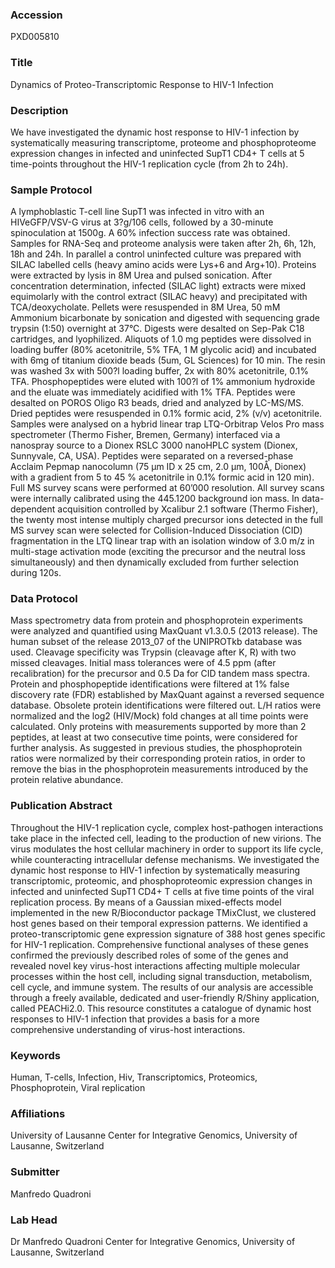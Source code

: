 ### Accession
PXD005810

### Title
Dynamics of Proteo-Transcriptomic Response to HIV-1 Infection

### Description
We have investigated the dynamic host response to HIV-1 infection by systematically measuring transcriptome, proteome and phosphoproteome expression changes in infected and uninfected SupT1 CD4+ T cells at 5 time-points throughout the HIV-1 replication cycle (from 2h to 24h).

### Sample Protocol
A lymphoblastic T-cell line SupT1 was infected in vitro with an HIVeGFP/VSV-G virus at 3?g/106 cells, followed by a 30-minute spinoculation at 1500g. A 60% infection success rate was obtained. Samples for RNA-Seq and proteome analysis were taken after 2h, 6h, 12h, 18h and 24h. In parallel a control uninfected culture was prepared with SILAC labelled cells  (heavy amino acids were Lys+6 and Arg+10). Proteins were extracted by lysis in 8M Urea and pulsed sonication. After concentration determination, infected (SILAC light) extracts were mixed equimolarly with the control extract (SILAC heavy) and precipitated with TCA/deoxycholate. Pellets were resuspended in 8M Urea, 50 mM Ammonium bicarbonate by sonication and digested with sequencing grade trypsin (1:50) overnight at 37°C. Digests were desalted on Sep-Pak C18 cartridges, and lyophilized. Aliquots of 1.0 mg peptides were dissolved in loading buffer (80% acetonitrile, 5% TFA, 1 M glycolic acid) and incubated with 6mg of titanium dioxide beads (5um, GL Sciences) for 10 min. The resin was washed 3x with 500?l loading buffer, 2x with 80% acetonitrile, 0.1% TFA. Phosphopeptides were eluted with 100?l of 1% ammonium hydroxide and the eluate was immediately acidified with 1% TFA. Peptides were desalted on POROS Oligo R3 beads, dried and analyzed by LC-MS/MS. Dried peptides were resuspended in 0.1% formic acid, 2% (v/v) acetonitrile. Samples were analysed on a hybrid linear trap LTQ-Orbitrap Velos Pro mass spectrometer (Thermo Fisher, Bremen, Germany) interfaced via a nanospray source to a Dionex RSLC 3000 nanoHPLC system (Dionex, Sunnyvale, CA, USA). Peptides were separated on a reversed-phase Acclaim Pepmap nanocolumn (75 μm ID x 25 cm, 2.0 μm, 100Å, Dionex) with a gradient from 5 to 45 % acetonitrile in 0.1% formic acid in 120 min). Full MS survey scans were performed at 60’000 resolution. All survey scans were internally calibrated using the 445.1200 background ion mass. In data-dependent acquisition controlled by Xcalibur 2.1 software (Thermo Fisher), the twenty most intense multiply charged precursor ions detected in the full MS survey scan were selected for Collision-Induced Dissociation (CID) fragmentation in the LTQ linear trap with an isolation window of 3.0 m/z in multi-stage activation mode (exciting the precursor and the neutral loss simultaneously) and then dynamically excluded from further selection during 120s.

### Data Protocol
Mass spectrometry data from protein and phosphoprotein experiments were analyzed and quantified using MaxQuant v1.3.0.5 (2013 release). The human subset of the release 2013_07 of the UNIPROTkb database was used. Cleavage specificity was Trypsin (cleavage after K, R) with two missed cleavages. Initial mass tolerances were of 4.5 ppm (after recalibration) for the precursor and 0.5 Da for CID tandem mass spectra. Protein and phosphopeptide identifications were filtered at 1% false discovery rate (FDR) established by MaxQuant against a reversed sequence database. Obsolete protein identifications were filtered out. L/H ratios were normalized and the log2 (HIV/Mock) fold changes at all time points were calculated. Only proteins with measurements supported by more than 2 peptides, at least at two consecutive time points, were considered for further analysis. As suggested in previous studies, the phosphoprotein ratios were normalized by their corresponding protein ratios, in order to remove the bias in the phosphoprotein measurements introduced by the protein relative abundance.

### Publication Abstract
Throughout the HIV-1 replication cycle, complex host-pathogen interactions take place in the infected cell, leading to the production of new virions. The virus modulates the host cellular machinery in order to support its life cycle, while counteracting intracellular defense mechanisms. We investigated the dynamic host response to HIV-1 infection by systematically measuring transcriptomic, proteomic, and phosphoproteomic expression changes in infected and uninfected SupT1 CD4+ T cells at five time points of the viral replication process. By means of a Gaussian mixed-effects model implemented in the new R/Bioconductor package TMixClust, we clustered host genes based on their temporal expression patterns. We identified a proteo-transcriptomic gene expression signature of 388 host genes specific for HIV-1 replication. Comprehensive functional analyses of these genes confirmed the previously described roles of some of the genes and revealed novel key virus-host interactions affecting multiple molecular processes within the host cell, including signal transduction, metabolism, cell cycle, and immune system. The results of our analysis are accessible through a freely available, dedicated and user-friendly R/Shiny application, called PEACHi2.0. This resource constitutes a catalogue of dynamic host responses to HIV-1 infection that provides a basis for a more comprehensive understanding of virus-host interactions.

### Keywords
Human, T-cells, Infection, Hiv, Transcriptomics, Proteomics, Phosphoprotein, Viral replication

### Affiliations
University of Lausanne
Center for Integrative Genomics, University of Lausanne,  Switzerland

### Submitter
Manfredo Quadroni

### Lab Head
Dr Manfredo Quadroni
Center for Integrative Genomics, University of Lausanne,  Switzerland


